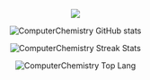 
<p align="center">
  <a href="https://skillicons.dev">
    <img src="https://skillicons.dev/icons?i=emacs,git,linux,c,cpp" />
     </a>
  </p>
  
<div align="center">
  <img src="https://github-readme-stats.vercel.app/api?username=ComputerChemistry&show_icons=true&theme=gruvbox" alt="ComputerChemistry GitHub stats">
</a>
  </p>
 
  <div align="center"> 
  <img src= "https://streak-stats.demolab.com/?user=ComputerChemistry&theme=gruvbox" alt = "ComputerChemistry Streak Stats">
      </a>
    </p>


<div align ="center"> 
  <img src="https://github-readme-stats.vercel.app/api/top-langs/?username=ComputerChemistry&theme=gruvbox" alt="ComputerChemistry Top Lang">
  </a>
    </p>
